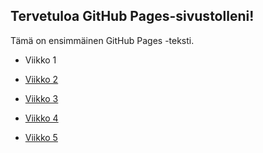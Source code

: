 <html>
<head>
<!-- Matomo Tag Manager -->
<script>
  var _mtm = window._mtm = window._mtm || [];
  _mtm.push({'mtm.startTime': (new Date().getTime()), 'event': 'mtm.Start'});
  (function() {
    var d=document, g=d.createElement('script'), s=d.getElementsByTagName('script')[0];
    g.async=true; g.src='https://pilvipalvelut-matomo.rahtiapp.fi/js/container_nrVdPtYF_dev_f11da0860ccaa6fb787d8c38.js'; s.parentNode.insertBefore(g,s);
  })();
</script>
<!-- End Matomo Tag Manager -->
    <link rel="stylesheet" type="text/css" href="styles.css">
    <title>GitHub Pages Sivuni</title>
</head>
<body>
    <h2>Tervetuloa GitHub Pages-sivustolleni!</h2>
    <p class="container">Tämä on ensimmäinen GitHub Pages -teksti.</p>
    <ul>
        <li>Viikko 1</li>
        <li><p><a href="vko2.html">Viikko 2</a></p></li>
        <li><p><a href="https://rautiainenoskari.github.io/web-tehtavat/vk3/index.html">Viikko 3</a></p></li>
        <li><p><a href="https://rautiainenoskari.github.io/web-tehtavat/vk4/">Viikko 4</a></p></li>
        <li><p><a href="vko5.html">Viikko 5</a></p></li>
    </ul>
</body>
</html>
